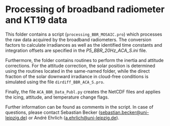 # Processing of broadband radiometer and KT19 data

This folder contains a script (`processing_BBR_MOSAIC.pro`) which processes the raw data acquired by the broadband radiometers. The conversion factors to calculate irradiances as well as the identified time constants and integration offsets are specified in the *P5_BBR_20Hz_ACA_S.ini* file.

Furthermore, the folder contains routines to perform the inertia and attitude corrections. For the attitude correction, the solar position is determined using the routines located in the same-named folder, while the direct fraction of the solar downward irradiance in cloud-free conditions is simulated using the file `dirdiff_BBR_ACA_S.pro`.

Finally, the file `ACA_BBR_Data_Publ.py` creates the NetCDF files and applies the icing, attitude, and temperature change flags.

Further information can be found as comments in the script. In case of questions, please contact Sebastian Becker (<sebastian.becker@uni-leipzig.de>) or André Ehrlich (<a.ehrlich@uni-leipzig.de>).

